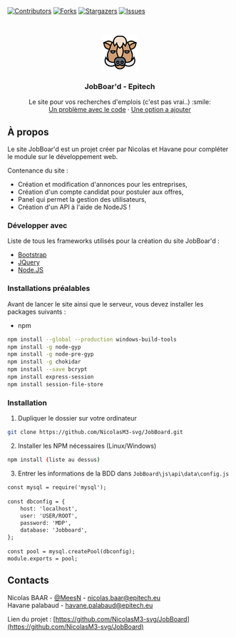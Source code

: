 [![Contributors][contributors-shield]][contributors-url]
[![Forks][forks-shield]][forks-url]
[![Stargazers][stars-shield]][stars-url]
[![Issues][issues-shield]][issues-url]

<br />

<p align="center">
  <a href="https://github.com/NicolasM3-svg/JobBoard">
    <img src="img/logo2.png" alt="Logo" width="80" height="80">
  </a>

  <h3 align="center">JobBoar'd - Epitech</h3>

  <p align="center">
    Le site pour vos recherches d'emplois (c'est pas vrai..) :smile:
    <br />
    <a href="https://github.com/NicolasM3-svg/JobBoard/issues">Un problème avec le code</a>
    ·
    <a href="https://github.com/NicolasM3-svg/JobBoard/issues">Une option a ajouter</a>
  </p>
</p>

## À propos

Le site JobBoar'd est un projet créer par Nicolas et Havane pour compléter le module sur le développement web.

Contenance du site :
* Création et modification d'annonces pour les entreprises,
* Création d'un compte candidat pour postuler aux offres,
* Panel qui permet la gestion des utilisateurs,
* Création d'un API à l'aide de NodeJS !

### Développer avec 
Liste de tous les frameworks utilisés pour la création du site JobBoar'd :
* [Bootstrap](https://getbootstrap.com)
* [JQuery](https://jquery.com)
* [Node.JS](https://nodejs.org/en/)

### Installations préalables

Avant de lancer le site ainsi que le serveur, vous devez installer les packages suivants : 
* npm
```sh
npm install --global --production windows-build-tools 
npm install -g node-gyp
npm install -g node-pre-gyp
npm install -g chokidar
npm install --save bcrypt
npm install express-session
npm install session-file-store
```

### Installation

1. Dupliquer le dossier sur votre ordinateur
```sh
git clone https://github.com/NicolasM3-svg/JobBoard.git
```
2. Installer les NPM nécessaires (Linux/Windows)
```sh
npm install (liste au dessus)
```
3. Entrer les informations de la BDD dans `JobBoard\js\api\data\config.js`
```JS
const mysql = require('mysql');

const dbconfig = {
    host: 'localhost',
    user: 'USER/ROOT',
    password: 'MDP',
    database: 'Jobboard',
};

const pool = mysql.createPool(dbconfig);
module.exports = pool;

```

## Contacts

Nicolas BAAR - [@MeesN](https://twitter.com/MeesN_) - nicolas.baar@epitech.eu
<br />
Havane palabaud - havane.palabaud@epitech.eu

Lien du projet : [https://github.com/NicolasM3-svg/JobBoard](https://github.com/NicolasM3-svg/JobBoard)

[contributors-shield]: https://img.shields.io/github/contributors/NicolasM3-svg/JobBoard.svg?style=flat-square
[contributors-url]: https://github.com/NicolasM3-svg/JobBoard/graphs/contributors
[forks-shield]: https://img.shields.io/github/forks/NicolasM3-svg/JobBoard.svg?style=flat-square
[forks-url]: https://github.com/NicolasM3-svg/JobBoard/pulse
[stars-shield]: https://img.shields.io/github/stars/NicolasM3-svg/JobBoard.svg?style=flat-square
[stars-url]: https://github.com/NicolasM3-svg/JobBoard/stargazers
[issues-shield]: https://img.shields.io/github/issues/NicolasM3-svg/JobBoard.svg?style=flat-square
[issues-url]: https://github.com/NicolasM3-svg/JobBoard/issues